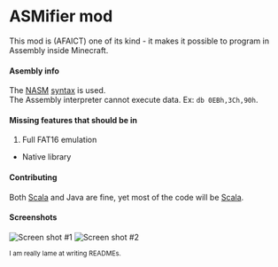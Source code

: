 # ASMifier mod

This mod is (AFAICT) one of its kind - it makes it possible to program in Assembly inside Minecraft.

#### Asembly info

The [NASM](http://www.nasm.us) [syntax](http://nasm.us/doc/nasmdoci.html) is used.<br />
The Assembly interpreter cannot execute data. Ex: `db 0EBh,3Ch,90h`.

#### Missing features that should be in

1. Full FAT16 emulation
  * Native library

#### Contributing

Both [Scala](http://www.scala-lang.org) and Java are fine, yet most of the code will be [Scala](http://www.scala-lang.org).

#### Screenshots

![Screen shot #1](http://i.imgur.com/EWI7QUO.png)
![Screen shot #2](http://i.imgur.com/kc1dtYk.png)

<sub>I am really lame at writing READMEs.</sub>

